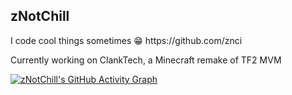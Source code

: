


<p align="">
 <h2>zNotChill</h2>
 <p>I code cool things sometimes 😁
https://github.com/znci
</p>

Currently working on ClankTech, a Minecraft remake of TF2 MVM

[![zNotChill's GitHub Activity Graph](https://github-readme-activity-graph.vercel.app/graph?username=zNotChill&bg_color=141414&color=9e4c98&line=9e4c98&point=ffffff&area=true&hide_border=true)](https://github.com/ashutosh00710/github-readme-activity-graph)
